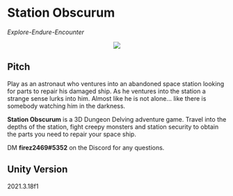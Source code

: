 # Station Obscurum
*Explore-Endure-Encounter*
<p align="center">
  <img src="[http://some_place.com/image.png](https://cdn.discordapp.com/attachments/1015823876451749889/1072337266590105610/spacestation.png)" />
</p>

## Pitch
Play as an astronaut who ventures into an abandoned space station looking for parts to repair his damaged ship. As he ventures into the station a strange sense lurks into him. Almost like he is not alone... like there is somebody watching him in the darkness.

**Station Obscurum** is a 3D Dungeon Delving adventure game. Travel into the depths of the station, fight creepy monsters and station security to obtain the parts you need to repair your space ship.

DM **firez2469#5352** on the Discord for any questions.

## Unity Version
2021.3.18f1


